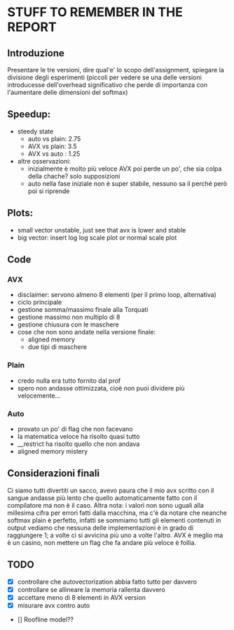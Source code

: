 # STUFF TO REMEMBER IN THE REPORT
## Introduzione
Presentare le tre versioni, dire qual'e' lo scopo dell'assignment, spiegare la divisione degli esperimenti (piccoli per vedere se una delle versioni introducesse dell'overhead significativo che perde di importanza con l'aumentare delle dimensioni del softmax)
## Speedup:
- steedy state
    - auto vs plain: 2.75
    - AVX  vs plain: 3.5
    - AVX  vs auto : 1.25
- altre osservazioni:
    - inizialmente è molto più veloce AVX poi perde un po', che sia colpa della chache? solo supposizioni
    - auto nella fase iniziale non è super stabile, nessuno sa il perché però poi si riprende


## Plots:
- small vector unstable, just see that avx is lower and stable
- big vector: insert log log scale plot or normal scale plot

## Code
### AVX
- disclaimer: servono almeno 8 elementi (per il primo loop, alternativa)
- ciclo principale
- gestione somma/massimo finale alla Torquati
- gestione massimo non multiplo di 8
- gestione chiusura con le maschere
- cose che non sono andate nella versione finale:
    - aligned memory
    - due tipi di maschere
### Plain
- credo nulla era tutto fornito dal prof
- spero non andasse ottimizzata, cioè non puoi dividere più velocemente...
### Auto
- provato un po' di flag che non facevano
- la matematica veloce ha risolto quasi tutto
- __restrict ha risolto quello che non andava
- aligned memory mistery

## Considerazioni finali
Ci siamo tutti divertiti un sacco, avevo paura che il mio avx scritto con il sangue andasse più lento che quello automaticamente fatto con il compilatore ma non è il caso.
Altra nota: i valori non sono uguali alla millesima cifra per errori fatti dalla macchina, ma c'è da notare che neanche softmax plain è perfetto, infatti se sommiamo tutti gli elementi contenuti in output vediamo che nessuna delle implementazioni è in grado di raggiungere 1; a volte ci si avvicina più uno a volte l'altro.
AVX è meglio ma è un casino, non mettere un flag che fa andare più veloce è follia.

## TODO
- [x] controllare che autovectorization abbia fatto tutto per davvero
- [x] controllare se allineare la memoria rallenta davvero
- [x] accettare meno di 8 elementi in AVX version
- [x] misurare avx contro auto
- [] Roofline model??